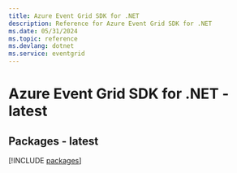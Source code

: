 ```yaml
---
title: Azure Event Grid SDK for .NET
description: Reference for Azure Event Grid SDK for .NET
ms.date: 05/31/2024
ms.topic: reference
ms.devlang: dotnet
ms.service: eventgrid
---
```

# Azure Event Grid SDK for .NET - latest
## Packages - latest
[!INCLUDE [packages](event-grid-index.md)]